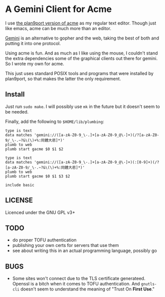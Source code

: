 # A Gemini Client for Acme

I use [the plan9port version of acme](https://9fans.github.io/plan9port/)
as my regular text editor.  Though just like emacs, acme can be much more
than an editor.

[Gemini](https://gemini.circumlunar.space) is an alternative to gopher
and the web, taking the best of both and putting it into one protocol.

Using acme is fun.  And as much as I like using the mouse, I couldn't
stand the extra dependencies some of the graphical clients out there
for gemini. So I wrote my own for acme.

This just uses standard POSIX tools and programs that were installed
by plan9port, so that makes the latter the only requirement.

## Install

Just run `sudo make`.  I will possibly use `mk` in the future but it doesn't seem to be needed.

Finally, add the following to `$HOME/lib/plumbing`:

```
type is text
data matches 'gemini://([a-zA-Z0-9_\-.]+[a-zA-Z0-9_@\-]+)(/?[a-zA-Z0-9/_\-.~?&\(\)+%:同體大悲]*)'
plumb to web
plumb start gacme $0 $1 $2

type is text
data matches 'gemini://([a-zA-Z0-9_\-.]+[a-zA-Z0-9_@\-]+)(:[0-9]+)(/?[a-zA-Z0-9/_\-.~?&\(\)+%:同體大悲]*)'
plumb to web
plumb start gacme $0 $1 $3 $2

include basic
```

## LICENSE

Licenced under the GNU GPL v3+

## TODO

* do proper TOFU authentication
* publishing your own certs for servers that use them
* see about writing this in an actual programming language, possibly go

## BUGS
* Some sites won't connect due to the TLS certificate generateed.  Openssl
  is a bitch when it comes to TOFU authentication.  And `gnutls-cli` doesn't
  seem to understand the meaning of "Trust On **First Use**."
